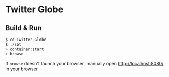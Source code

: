 # Twitter Globe #

## Build & Run ##

```sh
$ cd Twitter_Globe
$ ./sbt
> container:start
> browse
```

If `browse` doesn't launch your browser, manually open [http://localhost:8080/](http://localhost:8080/) in your browser.
